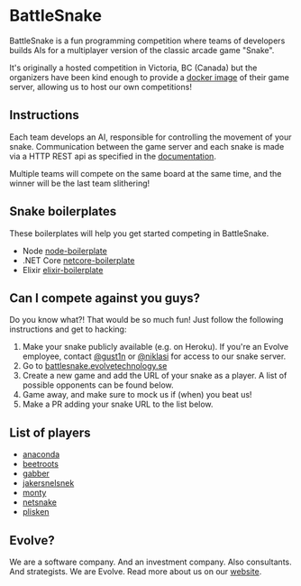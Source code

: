 ﻿# BattleSnake

BattleSnake is a fun programming competition where teams of developers builds AIs for a multiplayer version of the classic arcade game "Snake".

It's originally a hosted competition in Victoria, BC (Canada) but the organizers have been kind enough to provide a [docker image](https://hub.docker.com/r/stembolt/battle_snake/) of their game server, allowing us to host our own competitions!

## Instructions

Each team develops an AI, responsible for controlling the movement of your snake. Communication between the game server and each snake is made via a HTTP REST api as specified in the [documentation](https://stembolthq.github.io/battle_snake/).

Multiple teams will compete on the same board at the same time, and the winner will be the last team slithering!

## Snake boilerplates

These boilerplates will help you get started competing in BattleSnake.

- Node [node-boilerplate](https://github.com/EvolveTechnology/battlesnake/tree/master/node-boilerplate)
- .NET Core [netcore-boilerplate](https://github.com/EvolveTechnology/battlesnake/tree/master/netcore-boilerplate)
- Elixir [elixir-boilerplate](https://github.com/EvolveTechnology/battlesnake/tree/master/elixir-boilerplate)

## Can I compete against you guys?

Do you know what?! That would be so much fun! Just follow the following instructions and get to hacking:

1. Make your snake publicly available (e.g. on Heroku). If you're an Evolve employee, contact [@gust1n](https://github.com/gust1n) or [@niklasi](https://github.com/niklasi) for access to our snake server.
1. Go to [battlesnake.evolvetechnology.se](http://battlesnake.evolvetechnology.se)
1. Create a new game and add the URL of your snake as a player. A list of possible opponents can be found below.
1. Game away, and make sure to mock us if (when) you beat us!
1. Make a PR adding your snake URL to the list below.

## List of players

* [anaconda](http://anaconda.battlesnake.evolvetechnology.se)
* [beetroots](http://beetroots.battlesnake.evolvetechnology.se)
* [gabber](http://gabber.battlesnake.evolvetechnology.se)
* [jakersnelsnek](http://jakersnelsnek.battlesnake.evolvetechnology.se)
* [monty](http://monty.battlesnake.evolvetechnology.se)
* [netsnake](http://netsnake.battlesnake.evolvetechnology.se)
* [plisken](http://plisken.battlesnake.evolvetechnology.se)

## Evolve?

We are a software company. And an investment company. Also consultants. And strategists. We are Evolve. Read more about us on our [website](https://evolvetechnology.se/about/).
